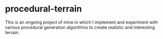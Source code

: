 # procedural-terrain

This is an ongoing project of mine in which I implement and experiment with various procedural generation algorithms to create realistic and interesting terrain.
